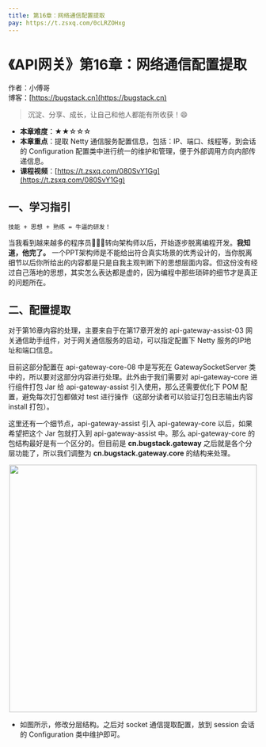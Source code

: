```yaml
---
title: 第16章：网络通信配置提取
pay: https://t.zsxq.com/0cLRZOHxg
---
```


# 《API网关》第16章：网络通信配置提取

作者：小傅哥
<br/>博客：[https://bugstack.cn](https://bugstack.cn)

>沉淀、分享、成长，让自己和他人都能有所收获！😄

- **本章难度**：★★☆☆☆
- **本章重点**：提取 Netty 通信服务配置信息，包括：IP、端口、线程等，到会话的 Configuration 配置类中进行统一的维护和管理，便于外部调用方向内部传递信息。
- **课程视频**：[https://t.zsxq.com/080SvY1Gg](https://t.zsxq.com/080SvY1Gg)

## 一、学习指引

`技能 + 思想 + 熟练 = 牛逼的研发！`

当我看到越来越多的程序员👨🏻‍💻转向架构师以后，开始逐步脱离编程开发。**我知道，他完了。** 一个PPT架构师是不能给出符合真实场景的优秀设计的，当你脱离细节以后你所给出的内容都是只是自我主观判断下的思想层面内容。但这份没有经过自己落地的思想，其实怎么表达都是虚的，因为编程中那些琐碎的细节才是真正的问题所在。

## 二、配置提取

对于第16章内容的处理，主要来自于在第17章开发的 api-gateway-assist-03 网关通信助手组件，对于网关通信服务的启动，可以指定配置下 Netty 服务的IP地址和端口信息。

目前这部分配置在 api-gateway-core-08 中是写死在 GatewaySocketServer 类中的，所以要对这部分内容进行处理。此外由于我们需要对 api-gateway-core 进行组件打包 Jar 给 api-gateway-assist 引入使用，那么还需要优化下 POM 配置，避免每次打包都做对 test 进行操作（这部分读者可以验证打包日志输出内容 install 打包）。

这里还有一个细节点，api-gateway-assist 引入 api-gateway-core 以后，如果希望把这个 Jar 包就打入到 api-gateway-assist 中。那么 api-gateway-core 的包结构最好是有一个区分的。但目前是 **cn.bugstack.gateway** 之后就是各个分层功能了，所以我们调整为 **cn.bugstack.gateway.core** 的结构来处理。

<div align="center">
    <img src="https://bugstack.cn/images/article/assembly/api-gateway/api-gateway-16-01.png?raw=true" width="500px">
</div>

- 如图所示，修改分层结构。之后对 socket 通信提取配置，放到 session 会话的 Configuration 类中维护即可。

